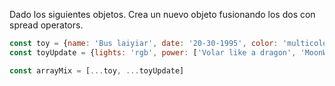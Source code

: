 Dado los siguientes objetos. Crea un nuevo objeto fusionando los dos con spread operators.
```js
const toy = {name: 'Bus laiyiar', date: '20-30-1995', color: 'multicolor'};
const toyUpdate = {lights: 'rgb', power: ['Volar like a dragon', 'MoonWalk']}

const arrayMix = [...toy, ...toyUpdate]
```
